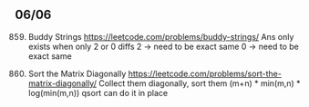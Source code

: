 ## 06/06

859. Buddy Strings
https://leetcode.com/problems/buddy-strings/
Ans only exists when only 2 or 0 diffs
2 -> need to be exact same
0 -> need to be exact same

1329. Sort the Matrix Diagonally
https://leetcode.com/problems/sort-the-matrix-diagonally/
Collect them diagonally, sort them
(m+n) * min(m,n) * log(min(m,n))
qsort can do it in place

